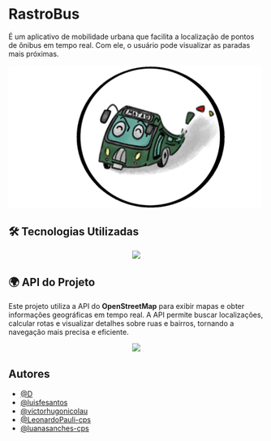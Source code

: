 
# RastroBus

É um aplicativo de mobilidade urbana que facilita a localização de pontos de ônibus em tempo real. Com ele, o usuário pode visualizar as paradas mais próximas.




<img src="inicio.png" width="500" />


## 🛠️ Tecnologias Utilizadas  

<p align="center">
    <img src="https://skillicons.dev/icons?i=vscode,flutter,dart,docker,mysql,nodejs,openstreetmap" />
</p>

## 🌍 API do Projeto  

Este projeto utiliza a API do **OpenStreetMap** para exibir mapas e obter informações geográficas em tempo real. A API permite buscar localizações, calcular rotas e visualizar detalhes sobre ruas e bairros, tornando a navegação mais precisa e eficiente.  

<p align="center">
    <img src="OMS_logo.png" width="500" />
</p>





## Autores

- [@D](https://github.com/daniykt)
- [@luisfesantos](https://github.com/luisfesantos)
- [@victorhugonicolau](https://github.com/victorhugonicolau)
- [@LeonardoPauli-cps](https://github.com/LeonardoPauli-cps)
- [@luanasanches-cps](https://github.com/luanasanches-cps)
